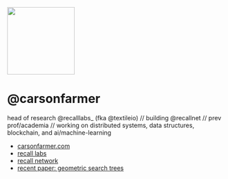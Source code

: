 <img src="https://carsonfarmer.com/images/profile.png" width="156">

# @carsonfarmer

head of research @recalllabs_ (fka @textileio) // building @recallnet // prev prof/academia // working on distributed systems, data structures, blockchain, and ai/machine-learning

- [carsonfarmer.com](https://carsonfarmer.com)
- [recall labs](https://linktr.ee/recalllabs)
- [recall network](https://recall.network/)
- [recent paper: geometric search trees](https://g-trees.github.io/g_trees/)
